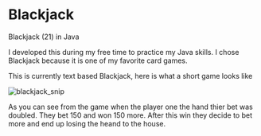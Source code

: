 # Blackjack
Blackjack (21) in Java

I developed this during my free time to practice my Java skills. I chose Blackjack because it is one of my favorite card games.

This is currently text based Blackjack, here is what a short game looks like

![blackjack_snip](https://user-images.githubusercontent.com/72853815/150275667-a2740b7b-9390-4040-9055-402f1a129ad8.PNG)

As you can see from the game when the player one the hand thier bet was doubled. They bet 150 and won 150 more.
After this win they decide to bet more and end up losing the heand to the house.
